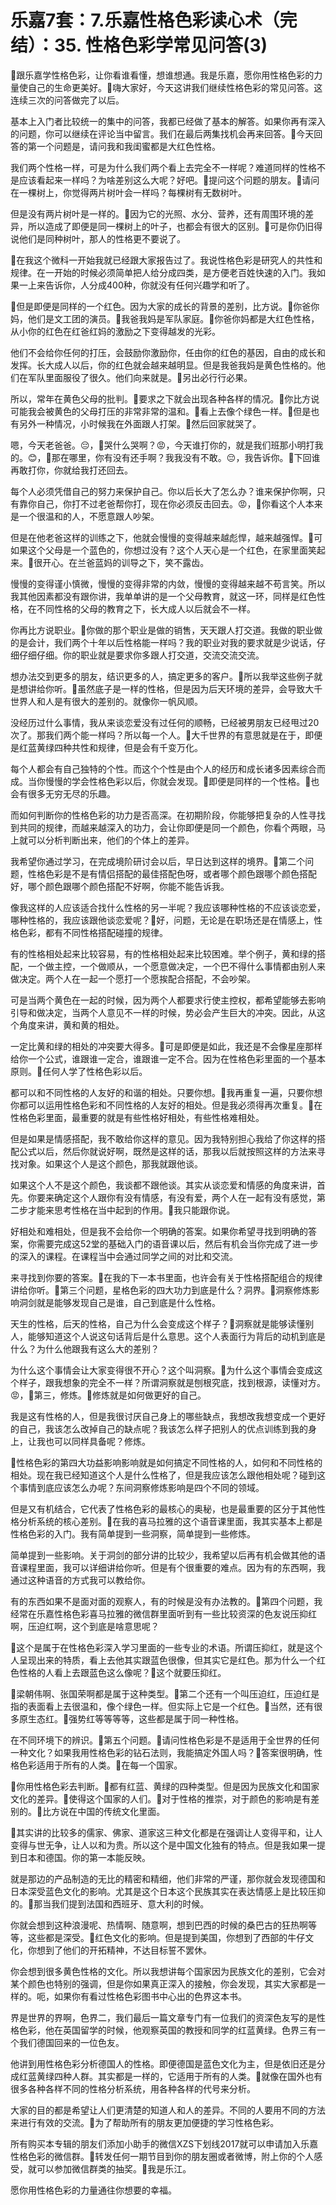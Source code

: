 # 乐嘉7套：7.乐嘉性格色彩读心术（完结）：35. 性格色彩学常见问答(3)

🎼跟乐嘉学性格色彩，让你看谁看懂，想谁想通。我是乐嘉，愿你用性格色彩的力量使自己的生命更美好。🎼嗨大家好，今天这讲我们继续性格色彩的常见问答。这连续三次的问答做完了以后。

基本上入门者比较统一的集中的问答，我都已经做了基本的解答。如果你再有深入的问题，你可以继续在评论当中留言。我们在最后两集找机会再来回答。🎼今天回答的第一个问题是，请问我和我闺蜜都是大红色性格。

我们两个性格一样，可是为什么我们两个看上去完全不一样呢？难道同样的性格不是应该看起来一样吗？为啥差别这么大呢？好吧。🎼提问这个问题的朋友。🎼请问在一棵树上，你觉得两片树叶会一样吗？每棵树有无数树叶。

但是没有两片树叶是一样的。🎼因为它的光照、水分、营养，还有周围环境的差异，所以造成了即便是同一棵树上的叶子，也都会有很大的区别。🎼可是你仍旧得说他们是同种树叶，那人的性格更不要说了。

🎼在我这个微科一开始我就已经跟大家报告过了。我说性格色彩是研究人的共性和规律。在一开始的时候必须简单把人给分成四类，是方便老百姓快速的入门。我如果一上来告诉你，人分成400种，你就没有任何兴趣学和听了。

🎼但是即便是同样的一个红色。因为大家的成长的背景的差别，比方说。🎼你爸你妈，他们是文工团的演员。🎼我爸我妈是军队家庭。🎼你爸你妈都是大红色性格，从小你的红色在红爸红妈的激励之下变得越发的光彩。

他们不会给你任何的打压，会鼓励你激励你，任由你的红色的基因，自由的成长和发挥。长大成人以后，你的红色就会越来越明显。但是我爸我妈是黄色性格的。他们在军队里面服役了很久。他们向来就是。🎼另出必行行必果。

所以，常年在黄色父母的批判。🎼要求之下就会出现各种各样的情况。🎼你比方说可能我会被黄色的父母打压的非常非常的温和。🎼看上去像个绿色一样。🎼但是也有另外一种情况，小时候我在外面跟人打架。🎼然后回家就哭了。

嗯，今天老爸爸。😔，🎼哭什么哭啊？😡，今天谁打你的，就是我们班那小明打我的。😊，🎼那在哪里，你有没有还手啊？我我没有不敢。😔，我告诉你。🎼下回谁再敢打你，你就给我打还回去。

每个人必须凭借自己的努力来保护自己。你以后长大了怎么办？谁来保护你啊，只有靠你自己，你打不过老爸帮你打，现在你必须反击回去。😡，🎼你看这个人本来是一个很温和的人，不愿意跟人吵架。

但是在他老爸这样的训练之下，他就会慢慢的变得越来越彪悍，越来越强悍。🎼可如果这个父母是一个蓝色的，你想过没有？这个人天心是一个红色，在家里面笑起来。🎼很开心。在兰爸蓝妈的训导之下，笑不露齿。

慢慢的变得谨小慎微，慢慢的变得非常的内敛，慢慢的变得越来越不苟言笑。所以我其他因素都没有跟你讲，我单单讲的是一个父母教育，就这一环，同样是红色性格，在不同性格的父母的教育之下，长大成人以后就会不一样。

你再比方说职业。🎼你做的那个职业是做的销售，天天跟人打交道。我做的职业做的是会计，我们两个十年以后性格能一样吗？我的职业对我的要求就是少说话，仔细仔细仔细。你的职业就是要求你多跟人打交道，交流交流交流。

想办法交到更多的朋友，结识更多的人，搞定更多的客户。🎼所以我举这些例子就是想讲给你听。🎼虽然底子是一样的性格，但是因为后天环境的差异，会导致大千世界人和人是有很大的差别的。就像你一帆风顺。

没经历过什么事情，我从来谈恋爱没有过任何的顺畅，已经被男朋友已经甩过20次了。那我们两个能一样吗？所以每一个人。🎼大千世界的有意思就是在于，即便是红蓝黄绿四种共性和规律，但是会有千变万化。

每个人都会有自己独特的个性。而这个个性是由个人的经历和成长诸多因素综合而成。当你慢慢的学会性格色彩以后，你就会发现。🎼即便是同样的一个性格。🎼也会有很多无穷无尽的乐趣。

而如何判断你的性格色彩的功力是否高深。在初期阶段，你能够把复杂的人性寻找到共同的规律，而越来越深入的功力，会让你即便是同一个颜色，你看个两眼，马上就可以分析判断出来，他们的个体上的差异。

我希望你通过学习，在完成境阶研讨会以后，早日达到这样的境界。🎼第二个问题，性格色彩是不是有情侣搭配的最佳搭配色呀，或者哪个颜色跟哪个颜色搭配好，哪个颜色跟哪个颜色搭配不好啊，你能不能告诉我。

像我这样的人应该适合找什么性格的另一半呢？我应该哪种性格的不应该谈恋爱，哪种性格的，我应该跟他谈恋爱呢？🎼好，问题，无论是在职场还是在情感上，性格色彩，都有不同性格搭配碰撞的规律。

有的性格相处起来比较容易，有的性格相处起来比较困难。举个例子，黄和绿的搭配，一个做主控，一个做顺从，一个愿意做决定，一个巴不得什么事情都由别人来做决定。两个人在一起一个愿打一个愿挨配合搭配，不会吵架。

可是当两个黄色在一起的时候，因为两个人都要求行使主控权，都希望能够去影响引导和做决定，当两个人意见不一样的时候，势必会产生巨大的冲突。因此，从这个角度来讲，黄和黄的相处。

一定比黄和绿的相处的冲突要大得多。🎼可是即便是如此，我还是不会像星座那样给你一个公式，谁跟谁一定合，谁跟谁一定不合。因为在性格色彩里面的一个基本原则。🎼任何人学了性格色彩以后。

都可以和不同性格的人友好的和谐的相处。只要你想。🎼我再重复一遍，只要你想你都可以运用性格色彩和不同性格的人友好的相处。但是我必须得再次重复。🎼在性格色彩里面，最重要的就是有些性格好相处，有些性格难相处。

但是如果是情感搭配，我不敢给你这样的意见。因为我特别担心我给了你这样的搭配公式以后，然后你就说好啊，既然是这样的话，那我以后就按照这样的方法来寻找对象。如果这个人是这个颜色，那我就跟他谈。

如果这个人不是这个颜色，我谈都不跟他谈。其实从谈恋爱和情感的角度来讲，首先。你要来确定这个人跟你有没有情感，有没有爱，两个人在一起有没有感觉，第二步才能来思考性格在当中起到的作用。🎼我只能跟你说。

好相处和难相处，但是我不会给你一个明确的答案。如果你希望寻找到明确的答案，你需要完成这52堂的基础入门的语音课以后，然后有机会当你完成了进一步的深入的课程。在课程当中会通过同学之间的对比和交流。

来寻找到你要的答案。🎼在我的下一本书里面，也许会有关于性格搭配组合的规律讲给你听。🎼第三个问题，星格色彩的四大功力到底是什么？洞界。🎼洞察修炼影响洞剑就是能够发现自己是谁，自己到底是什么性格。

天生的性格，后天的性格，自己为什么会变成这个样子？🎼洞察就是能够读懂别人，能够知道这个人说这句话背后是什么意思。这个人表面行为背后的动机到底是什么？为什么他跟我有这么大的差别？

为什么这个事情会让大家变得很不开心？这个叫洞察。🎼为什么这个事情会变成这个样子，跟我想象的完全不一样？所谓洞察就是刨根究底，找到根源，读懂对方。😡，🎼第三，修炼。🎼修炼就是如何做更好的自己。

我是这有性格的人，但是我很讨厌自己身上的哪些缺点，我想改我想变成一个更好的自己，我该怎么改掉自己的缺点呢？我该怎么样子把别人的优点训练到我的身上，让我也可以同样具备呢？修炼。

🎼性格色彩的第四大功益影响影响就是如何搞定不同性格的人，如何和不同性格的相处。现在我已经知道这个人是什么性格了，但是我应该怎么跟他相处呢？碰到这个事情到底应该怎么办呢？东间洞察修炼影响是四个不同的领域。

但是又有机结合，它代表了性格色彩的最核心的奥秘，也是最重要的区分于其他性格分析系统的核心差别。🎼在我的喜马拉雅的这个语音课里面，我其实基本上都是性格色彩的入门。我有简单提到一些洞察，简单提到一些修炼。

简单提到一些影响。关于洞剑的部分讲的比较少，我希望以后再有机会做其他的语音课程里面，我可以详细讲给你听。但是有个很重要的难点。因为有的东西啊，我通过这种语音的方式我可以教给你。

有的东西如果不是面对面的观察人，有的时候是没有办法教的。🎼第四个问题，我经常在乐嘉性格色彩喜马拉雅的微信群里面听到有一些比较资深的色友说压抑红啊，压迫红啊，这个到底是啥意思呢？

🎼这个是属于在性格色彩深入学习里面的一些专业的术语。所谓压抑红，就是这个人呈现出来的特质，看上去他其实跟蓝色很像，但其实它是红色。那为什么一个红色性格的人看上去跟蓝色这么像呢？🎼这个就要压抑红。

🎼梁朝伟啊、张国荣啊都是属于这种类型。🎼第二个还有一个叫压迫红，压迫红是指的表面看上去很温和，像个绿色一样。但实际上它是一个红色。🎼当然，还有很多原生态红。🎼强势红等等等等，这些都是属于同一种性格。

在不同环境下的辨识。🎼第五个问题。🎼请问性格色彩是不是适用于全世界的任何一种文化？如果我用性格色彩的钻石法则，我能搞定外国人吗？🎼答案很明确，性格色彩适用于所有的人类。🎼在每一个国家。

🎼你用性格色彩去判断。🎼都有红蓝、黄绿的四种类型。但是因为民族文化和国家文化的差异。🎼使得这个国家的人们。🎼对于性格的推崇，对于颜色的影响是有差别的。🎼比方说在中国的传统文化里面。

🎼其实讲的比较多的儒家、佛家、道家这三种文化都是在强调让人变得平和，让人变得与世无争，让人以和为贵。所以这个是中国文化独有的特点。但是我如果一提到日本和德国。你的第一本能反映。

就是那边的产品制造的无比的精密和精细，他们非常的严谨，那你就会发现德国和日本深受蓝色文化的影响。尤其是这个日本这个民族其实在表达情感上是比较压抑的。🎼那当我们提到法国和西班牙、意大利的时候。

你就会想到这种浪漫呢、热情啊、随意啊，想到巴西的时候的桑巴古的狂热啊等等，这些都是深受。🎼红色文化的影响。但是提到美国，你想到了西部的牛仔文化，你想到了他们的开拓精神，不达目标誓不罢休。

你会想到很多黄色性格的文化。所以我想讲每个国家因为民族文化的差别，它会对某个颜色也特别的强调，但是你如果真正深入的接触，你会发现，其实大家都是一样的。呃，如果你有看过性格色彩图书中心出的色界这本书。

界是世界的界啊，色界二，我们最后一篇文章专门有一位我们的资深色友写的是性格色彩，他在英国留学的时候，他观察英国的教授和同学的红蓝黄绿。色界三有一个我们德国回来的一位色友。

他讲到用性格色彩分析德国人的性格。即便德国是蓝色文化为主，但是依旧还是分成红蓝黄绿四种人群。其实都是一样的，它适用于所有的人类。🎼就像在国外也有很多各种各样不同的性格分析系统，用各种各样的代号来分析。

大家的目的都是希望让人们更清楚的知道人和人的差异。不同的人要用不同的方法来进行有效的交流。🎼为了帮助所有的朋友更加便捷的学习性格色彩。

所有购买本专辑的朋友们添加小助手的微信XZS下划线2017就可以申请加入乐嘉性格色彩的微信群。🎼转发任何一期节目到你的朋友圈或者微博，附上你的个人感受，就可以参加微信群类的抽奖。🎼我是乐江。

愿你用性格色彩的力量通往你想要的幸福。
